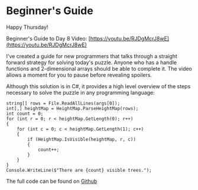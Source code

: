 # Beginner's Guide

Happy Thursday!

Beginner's Guide to Day 8 Video: [https://youtu.be/RJDgMcrJ8wE](https://youtu.be/RJDgMcrJ8wE)

I've created a guide for new programmers that talks through a straight forward
strategy for solving today's puzzle. Anyone who has a handle functions and
2-dimensional arrays should be able to complete it. The video allows a moment
for you to pause before revealing spoilers.

Although this solution is in C#, it provides a high level overview of the steps
necessary to solve the puzzle in any programming language:

    string[] rows = File.ReadAllLines(args[0]);
    int[,] heightMap = HeightMap.ParseHeightMap(rows);
    int count = 0;
    for (int r = 0; r < heightMap.GetLength(0); r++)
    {
        for (int c = 0; c < heightMap.GetLength(1); c++)
        {
            if (HeightMap.IsVisible(heightMap, r, c))
            {
                count++;
            }
        }
    }
    Console.WriteLine($"There are {count} visible trees.");

The full code can be found on
[Github](https://github.com/jcollard/AdventOfCode2022/blob/jcollard/solution/Day8-TreeTopMadness/Solution/HeightMap.cs)